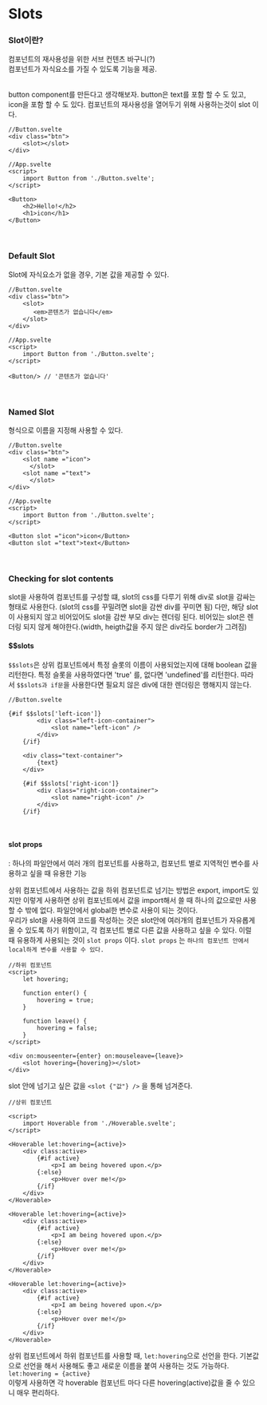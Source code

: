 # Slots

### Slot이란?<br>

컴포넌트의 재사용성을 위한 서브 컨텐츠 바구니(?)
<br>
컴포넌트가 자식요소를 가질 수 있도록 기능을 제공.

<br>
button component를 만든다고 생각해보자. button은 text를 포함 할 수 도 있고, icon을 포함 할 수 도 있다. 컴포넌트의 재사용성을 열어두기 위해 사용하는것이 slot 이다.
<br>

```
//Button.svelte
<div class="btn">
	<slot></slot>
</div>
```

```
//App.svelte
<script>
	import Button from './Button.svelte';
</script>

<Button>
	<h2>Hello!</h2>
	<h1>icon</h1>
</Button>
```

<br>

### Default Slot

Slot에 자식요소가 없을 경우, 기본 값을 제공할 수 있다.

```
//Button.svelte
<div class="btn">
	<slot>
       <em>콘텐츠가 없습니다</em>
    </slot>
</div>
```

```
//App.svelte
<script>
	import Button from './Button.svelte';
</script>

<Button/> // '콘텐츠가 없습니다'
```

<br>

### Named Slot

<slot name =”name”></slot> 형식으로 이름을 지정해 사용할 수 있다.

```
//Button.svelte
<div class="btn">
	<slot name ="icon">
      </slot>
    <slot name ="text">
      </slot>
</div>
```

```
//App.svelte
<script>
	import Button from './Button.svelte';
</script>

<Button slot ="icon">icon</Button>
<Button slot ="text">text</Button>
```

<br>

### Checking for slot contents

slot을 사용하여 컴포넌트를 구성할 떄, slot의 css를 다루기 위해 div로 slot을 감싸는 형태로 사용한다.
(slot의 css를 꾸밀려면 slot을 감싼 div를 꾸미면 됨)
다만, 해당 slot이 사용되지 않고 비어있어도 slot을 감싼 부모 div는 렌더링 된다.
비어있는 slot은 렌더링 되지 않게 해야한다.(width, heigth값을 주지 않은 div라도 border가 그려짐)

#### $$slots

`$$slots`은 상위 컴포넌트에서 특정 슬롯의 이름이 사용되었는지에 대해 boolean 값을 리턴한다. 특정 슬롯을 사용하였다면 'true' 를, 없다면 'undefined'를 리턴한다.
따라서 `$$slots과 if문`을 사용한다면 필요치 않은 div에 대한 렌더링은 행해지지 않는다.

```
//Button.svelte

{#if $$slots['left-icon']}
		<div class="left-icon-container">
			<slot name="left-icon" />
		</div>
	{/if}

	<div class="text-container">
		{text}
	</div>

	{#if $$slots['right-icon']}
		<div class="right-icon-container">
			<slot name="right-icon" />
		</div>
	{/if}
```

<br>

#### slot props

: 하나의 파일안에서 여러 개의 컴포넌트를 사용하고, 컴포넌트 별로 지역적인 변수를 사용하고 싶을 때 유용한 기능
<br>

상위 컴포넌트에서 사용하는 값을 하위 컴포넌트로 넘기는 방법은 export, import도 있지만 이렇게 사용하면 상위 컴포넌트에서 값을 import해서 쓸 때 하나의 값으로만 사용할 수 밖에 없다. 파일안에서 global한 변수로 사용이 되는 것이다.
<br>
우리가 slot을 사용하여 코드를 작성하는 것은 slot안에 여러개의 컴포넌트가 자유롭게 올 수 있도록 하기 위함이고, 각 컴포넌트 별로 다른 값을 사용하고 싶을 수 있다. 이럴 때 유용하게 사용되는 것이 `slot props` 이다.
`slot props` 는 `하나의 컴포넌트 안에서 local하게 변수를 사용할 수 있다.`

```
//하위 컴포넌트
<script>
	let hovering;

	function enter() {
		hovering = true;
	}

	function leave() {
		hovering = false;
	}
</script>

<div on:mouseenter={enter} on:mouseleave={leave}>
	<slot hovering={hovering}></slot>
</div>
```

slot 안에 넘기고 싶은 값을 `<slot {"값"} />` 을 통해 넘겨준다.

```
//상위 컴포넌트

<script>
	import Hoverable from './Hoverable.svelte';
</script>

<Hoverable let:hovering={active}>
	<div class:active>
		{#if active}
			<p>I am being hovered upon.</p>
		{:else}
			<p>Hover over me!</p>
		{/if}
	</div>
</Hoverable>

<Hoverable let:hovering={active}>
	<div class:active>
		{#if active}
			<p>I am being hovered upon.</p>
		{:else}
			<p>Hover over me!</p>
		{/if}
	</div>
</Hoverable>

<Hoverable let:hovering={active}>
	<div class:active>
		{#if active}
			<p>I am being hovered upon.</p>
		{:else}
			<p>Hover over me!</p>
		{/if}
	</div>
</Hoverable>
```

상위 컴포넌트에서 하위 컴포넌트를 사용할 때, `let:hovering`으로 선언을 한다. 기본값으로 선언을 해서 사용해도 좋고 새로운 이름을 붙여 사용하는 것도 가능하다. `let:hovering = {active}`
<br>
이렇게 사용하면 각 hoverable 컴포넌트 마다 다른 hovering(active)값을 줄 수 있으니 매우 편리하다.
